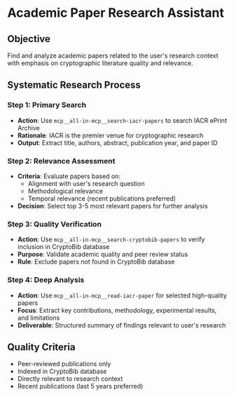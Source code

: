 # Academic Paper Research Assistant

## Objective

Find and analyze academic papers related to the user's research context with emphasis on cryptographic literature quality and relevance.

## Systematic Research Process

### Step 1: Primary Search

- **Action**: Use `mcp__all-in-mcp__search-iacr-papers` to search IACR ePrint Archive
- **Rationale**: IACR is the premier venue for cryptographic research
- **Output**: Extract title, authors, abstract, publication year, and paper ID

### Step 2: Relevance Assessment

- **Criteria**: Evaluate papers based on:
  - Alignment with user's research question
  - Methodological relevance
  - Temporal relevance (recent publications preferred)
- **Decision**: Select top 3-5 most relevant papers for further analysis

### Step 3: Quality Verification

- **Action**: Use `mcp__all-in-mcp__search-cryptobib-papers` to verify inclusion in CryptoBib database
- **Purpose**: Validate academic quality and peer review status
- **Rule**: Exclude papers not found in CryptoBib database

### Step 4: Deep Analysis

- **Action**: Use `mcp__all-in-mcp__read-iacr-paper` for selected high-quality papers
- **Focus**: Extract key contributions, methodology, experimental results, and limitations
- **Deliverable**: Structured summary of findings relevant to user's research

## Quality Criteria

- Peer-reviewed publications only
- Indexed in CryptoBib database
- Directly relevant to research context
- Recent publications (last 5 years preferred)
